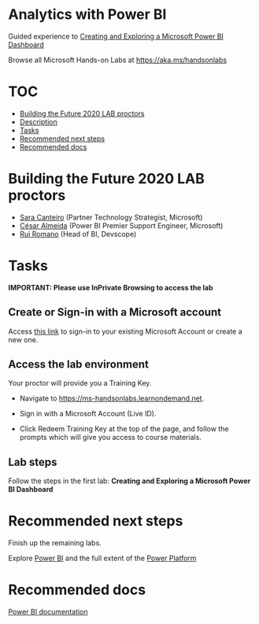 # Analytics with Power BI

Guided experience to [Creating and Exploring a Microsoft Power BI Dashboard](https://www.microsoft.com/handsonlabs/selfpacedlabs/details/SQ00150)

Browse all Microsoft Hands-on Labs at <https://aka.ms/handsonlabs>

# TOC

* [Building the Future 2020 LAB proctors](#building-the-future-2020-lab-proctors)
* [Description](#description)
* [Tasks](#tasks)
* [Recommended next steps](#recommended-next-steps)
* [Recommended docs](#recommended-docs)

# Building the Future 2020 LAB proctors

* [Sara Canteiro](https://www.linkedin.com/in/saracanteiro/) (Partner Technology Strategist, Microsoft)
* [César Almeida](https://www.linkedin.com/in/ceseida/) (Power BI Premier Support Engineer, Microsoft)
* [Rui Romano](https://www.linkedin.com/in/ruiromano) (Head of BI, Devscope)

# Tasks

**IMPORTANT: Please use InPrivate Browsing to access the lab**

## Create or Sign-in with a Microsoft account

Access [this link](https://account.microsoft.com/account) to sign-in to your existing Microsoft Account or create a new one.

## Access the lab environment

Your proctor will provide you a Training Key.

* Navigate to https://ms-handsonlabs.learnondemand.net.

* Sign in with a Microsoft Account (Live ID).  

* Click Redeem Training Key at the top of the page, and follow the prompts which will give you access to course materials.

## Lab steps

Follow the steps in the first lab: **Creating and Exploring a Microsoft Power BI Dashboard** 

# Recommended next steps

Finish up the remaining labs.

Explore [Power BI](https://powerbi.microsoft.com/) and the full extent of the [Power Platform](https://powerplatform.microsoft.com/)

# Recommended docs

[Power BI documentation](https://docs.microsoft.com/power-bi/)
